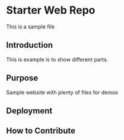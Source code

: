 # Starter Web Repo

This is a sample file


## Introduction

This is example is to show different parts.

## Purpose

Sample website with plenty of files for demos

## Deployment


## How to Contribute